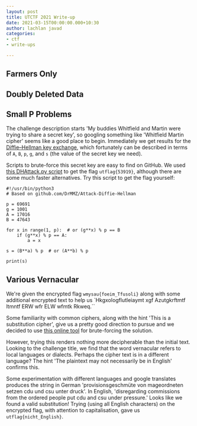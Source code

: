 ```yaml
---
layout: post
title: UTCTF 2021 Write-up
date: 2021-03-15T00:00:00.000+10:30
author: lachlan javad
categories:
- ctf
- write-ups

---
```

## Farmers Only

## Doubly Deleted Data

## Small P Problems

The challenge description starts 'My buddies Whitfield and Martin were trying to share a secret key', so googling something like 'Whitfield Martin cipher' seems like a good place to begin. Immediately we get results for the [Diffie–Hellman key exchange](https://en.wikipedia.org/wiki/Diffie%E2%80%93Hellman_key_exchange), which fortunately can be described in terms of `A`, `B`, `p`, `g`, and `s` (the value of the secret key we need).

Scripts to brute-force this secret key are easy to find on GitHub. We used [this DHAttack.py script](https://github.com/zhangpengpengpeng/Diffie-Hellman-Algorithm) to get the flag `utflag{53919}`, although there are some much faster alternatives. Try this script to get the flag yourself:

    #!/usr/bin/python3
    # Based on github.com/DrMMZ/Attack-Diffie-Hellman
    
    p = 69691
    g = 1001
    A = 17016
    B = 47643
    
    for x in range(1, p):  # or (g**x) % p == B
        if (g**x) % p == A:
            a = x
    
    s = (B**a) % p  # or (A**b) % p
    
    print(s)

## Various Vernacular

We're given the encrypted flag `wmysau{foeim_Tfusoli}` along with some additional encrypted text to help us \`Hkgxologflutleiaymt xgf Azutgkrftmtf ltmntf ERW wfr ELW wfmtk Rkweq.\`\`

Some familiarity with common ciphers, along with the hint 'This is a substitution cipher', give us a pretty good direction to pursue and we decided to use [this online tool](https://www.boxentriq.com/code-breaking/cryptogram "Substitution Cipher Solver Tool") for brute-forcing the solution.

However, trying this renders nothing more decipherable than the initial text. Looking to the challenge title, we find that the word vernacular refers to local languages or dialects. Perhaps the cipher text is in a different language? The hint 'The plaintext may not necessarily be in English' confirms this.

Some experimentation with different languages and google translates produces the string in German 'provisionsgeschmüte von mageordneten setzen cdu und csu unter druck'. In English, 'disregarding commissions from the ordered people put cdu and csu under pressure.' Looks like we found a valid substitution! Trying (using all English characters) on the encrypted flag, with attention to capitalisation, gave us `utflag{nicht_English}`.